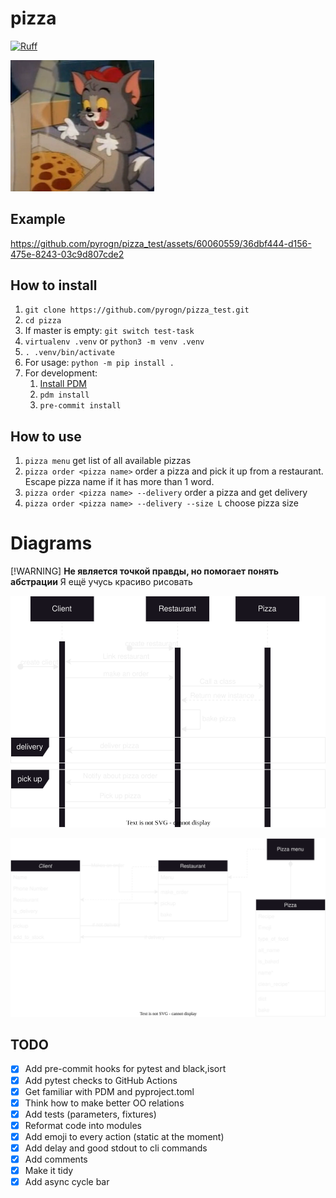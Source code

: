# pizza

[![Ruff](https://img.shields.io/endpoint?url=https://raw.githubusercontent.com/astral-sh/ruff/main/assets/badge/v2.json)](https://github.com/astral-sh/ruff)

<img src="./pictures/tom.png" width="230"/>

## Example

https://github.com/pyrogn/pizza_test/assets/60060559/36dbf444-d156-475e-8243-03c9d807cde2


## How to install
1. `git clone https://github.com/pyrogn/pizza_test.git`
2. `cd pizza`
3. If master is empty: `git switch test-task`
4. `virtualenv .venv` or `python3 -m venv .venv`
5. `. .venv/bin/activate`
6. For usage: `python -m pip install .`
7. For development:
   1. [Install PDM](https://pdm.fming.dev/latest/#recommended-installation-method)
   2. `pdm install`
   3. `pre-commit install`

## How to use

1. `pizza menu` get list of all available pizzas
2. `pizza order <pizza name>` order a pizza and pick it up from a restaurant. Escape pizza name if it has more than 1 word.
3. `pizza order <pizza name> --delivery` order a pizza and get delivery
4. `pizza order <pizza name> --delivery --size L` choose pizza size

# Diagrams

[!WARNING]
**Не является точкой правды, но помогает понять абстрации** Я ещё учусь красиво рисовать

![sequence diagram](./pictures/order_pizza_sequence.drawio.svg)

![class diagram](./pictures/class_diagram.svg)

## TODO
* [x] Add pre-commit hooks for pytest and black,isort
* [x] Add pytest checks to GitHub Actions
* [x] Get familiar with PDM and pyproject.toml
* [x] Think how to make better OO relations
* [x] Add tests (parameters, fixtures)
* [x] Reformat code into modules
* [x] Add emoji to every action (static at the moment)
* [x] Add delay and good stdout to cli commands
* [x] Add comments
* [x] Make it tidy
* [x] Add async cycle bar
